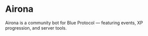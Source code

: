 # Airona
Airona is a community bot for Blue Protocol — featuring events, XP progression, and server tools.
